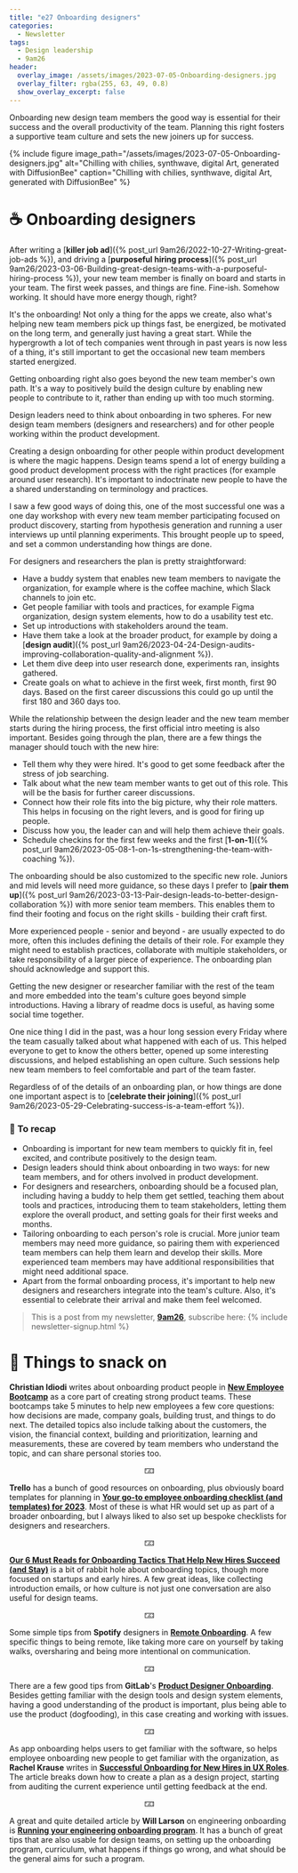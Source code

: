 ```yaml
---
title: "e27 Onboarding designers"
categories:
  - Newsletter
tags:
  - Design leadership
  - 9am26
header:
  overlay_image: /assets/images/2023-07-05-Onboarding-designers.jpg
  overlay_filter: rgba(255, 63, 49, 0.8)
  show_overlay_excerpt: false
---
```


Onboarding new design team members the good way is essential for their success and the overall productivity of the team. Planning this right fosters a supportive team culture and sets the new joiners up for success.

{% include figure image_path="/assets/images/2023-07-05-Onboarding-designers.jpg" alt="Chilling with chilies, synthwave, digital Art, generated with DiffusionBee" caption="Chilling with chilies, synthwave, digital Art, generated with DiffusionBee" %}

# ☕ Onboarding designers

After writing a [**killer job ad**]({% post_url 9am26/2022-10-27-Writing-great-job-ads %}), and driving a [**purposeful hiring process**]({% post_url 9am26/2023-03-06-Building-great-design-teams-with-a-purposeful-hiring-process %}), your new team member is finally on board and starts in your team. The first week passes, and things are fine. Fine-ish. Somehow working. It should have more energy though, right? 

It's the onboarding! Not only a thing for the apps we create, also what's helping new team members pick up things fast, be energized, be motivated on the long term, and generally just having a great start. While the hypergrowth a lot of tech companies went through in past years is now less of a thing, it's still important to get the occasional new team members started energized.

Getting onboarding right also goes beyond the new team member's own path. It's a way to positively build the design culture by enabling new people to contribute to it, rather than ending up with too much storming.

Design leaders need to think about onboarding in two spheres. For new design team members (designers and researchers) and for other people working within the product development.

Creating a design onboarding for other people within product development is where the magic happens. Design teams spend a lot of energy building a good product development process with the right practices (for example around user research). It's important to indoctrinate new people to have the a shared understanding on terminology and practices.

I saw a few good ways of doing this, one of the most successful one was a one day workshop with every new team member participating focused on product discovery, starting from hypothesis generation and running a user interviews up until planning experiments. This brought people up to speed, and set a common understanding how things are done.

For designers and researchers the plan is pretty straightforward:
- Have a buddy system that enables new team members to navigate the organization, for example where is the coffee machine, which Slack channels to join etc.
- Get people familiar with tools and practices, for example Figma organization, design system elements, how to do a usability test etc.
- Set up introductions with stakeholders around the team.
- Have them take a look at the broader product, for example by doing a [**design audit**]({% post_url 9am26/2023-04-24-Design-audits-improving-collaboration-quality-and-alignment %}).
- Let them dive deep into user research done, experiments ran, insights gathered.
- Create goals on what to achieve in the first week, first month, first 90 days. Based on the first career discussions this could go up until the first 180 and 360 days too.

While the relationship between the design leader and the new team member starts during the hiring process, the first official intro meeting is also important. Besides going through the plan, there are a few things the manager should touch with the new hire:
- Tell them why they were hired. It's good to get some feedback after the stress of job searching.
- Talk about what the new team member wants to get out of this role. This will be the basis for further career discussions.
- Connect how their role fits into the big picture, why their role matters. This helps in focusing on the right levers, and is good for firing up people.
- Discuss how you, the leader can and will help them achieve their goals.
- Schedule checkins for the first few weeks and the first [**1-on-1**]({% post_url 9am26/2023-05-08-1-on-1s-strengthening-the-team-with-coaching %}). 

The onboarding should be also customized to the specific new role. Juniors and mid levels will need more guidance, so these days I prefer to [**pair them up**]({% post_url 9am26/2023-03-13-Pair-design-leads-to-better-design-collaboration %}) with more senior team members. This enables them to find their footing and focus on the right skills - building their craft first.

More experienced people - senior and beyond - are usually expected to do more, often this includes defining the details of their role. For example they might need to establish practices, collaborate with multiple stakeholders, or take responsibility of a larger piece of experience. The onboarding plan should acknowledge and support this. 

Getting the new designer or researcher familiar with the rest of the team and more embedded into the team's culture goes beyond simple introductions. Having a library of readme docs is useful, as having some social time together. 

One nice thing I did in the past, was a hour long session every Friday where the team casually talked about what happened with each of us. This helped everyone to get to know the others better, opened up some interesting discussions, and helped establishing an open culture. Such sessions help new team members to feel comfortable and part of the team faster.

Regardless of of the details of an onboarding plan, or how things are done one important aspect is to [**celebrate their joining**]({% post_url 9am26/2023-05-29-Celebrating-success-is-a-team-effort %}). 

### 🥤 To recap

- Onboarding is important for new team members to quickly fit in, feel excited, and contribute positively to the design team.
- Design leaders should think about onboarding in two ways: for new team members, and for others involved in product development.
- For designers and researchers, onboarding should be a focused plan, including having a buddy to help them get settled, teaching them about tools and practices, introducing them to team stakeholders, letting them explore the overall product, and setting goals for their first weeks and months.
- Tailoring onboarding to each person's role is crucial. More junior team members may need more guidance, so pairing them with experienced team members can help them learn and develop their skills. More experienced team members may have additional responsibilities that might need additional space.
- Apart from the formal onboarding process, it's important to help new designers and researchers integrate into the team's culture. Also, it's essential to celebrate their arrival and make them feel welcomed.

> This is a post from my newsletter, **[9am26](https://polgarp.com/categories/newsletter/)**, subscribe here:
> {% include newsletter-signup.html %}

# 🍪 Things to snack on

**Christian Idiodi** writes about onboarding product people in [**New Employee Bootcamp**](https://svpg.com/new-employee-bootcamp/) as a core part of creating strong product teams. These bootcamps take 5 minutes to help new employees a few core questions: how decisions are made, company goals, building trust, and things to do next. The detailed topics also include talking about the customers, the vision, the financial context, building and prioritization, learning and measurements, these are covered by team members who understand the topic, and can share personal stories too. 

<p style="text-align: center;">🁃</p>

**Trello** has a bunch of good resources on onboarding, plus obviously board templates for planning in [**Your go-to employee onboarding checklist (and templates) for 2023**](https://blog.trello.com/employee-onboarding-checklist-and-templates). Most of these is what HR would set up as part of a broader onboarding, but I always liked to also set up bespoke checklists for designers and researchers. 

<p style="text-align: center;">🁃</p>

[**Our 6 Must Reads for Onboarding Tactics That Help New Hires Succeed (and Stay)**](https://review.firstround.com/our-6-must-reads-for-onboarding-tactics-that-help-new-hires-succeed-and-stay) is a bit of rabbit hole about onboarding topics, though more focused on startups and early hires. A few great ideas, like collecting introduction emails, or how culture is not just one conversation are also useful for design teams.

<p style="text-align: center;">🁃</p>

Some simple tips from **Spotify** designers in [**Remote Onboarding**](https://spotify.design/article/remote-onboarding). A few specific things to being remote, like taking more care on yourself by taking walks, oversharing and being more intentional on communication.

<p style="text-align: center;">🁃</p>

There are a few good tips from **GitLab**'s [**Product Designer Onboarding**](https://about.gitlab.com/handbook/product/ux/product-designer-onboarding/). Besides getting familiar with the design tools and design system elements, having a good understanding of the product is important, plus being able to use the product (dogfooding), in this case creating and working with issues. 

<p style="text-align: center;">🁃</p>

As app onboarding helps users to get familiar with the software, so helps employee onboarding new people to get familiar with the organization, as **Rachel Krause** writes in [**Successful Onboarding for New Hires in UX Roles**](https://www.nngroup.com/articles/onboarding-new-hires/). The article breaks down how to create a plan as a design project, starting from auditing the current experience until getting feedback at the end.

<p style="text-align: center;">🁃</p>

A great and quite detailed article by **Will Larson** on engineering onboarding is [**Running your engineering onboarding program**](https://lethain.com/engineering-onboarding-programs/). It has a bunch of great tips that are also usable for design teams, on setting up the onboarding program, curriculum, what happens if things go wrong, and what should be the general aims for such a program.